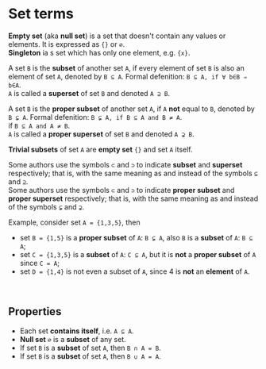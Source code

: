 # Set terms
**Empty set** (aka **null set**) is a set that doesn't contain any values or elements. It is expressed as `{}` or `∅`.<br>
**Singleton** ia s set which has only one element, e.g. `{x}`.<br>

A set `B` is the **subset** of another set `A`, if every element of set `B` is also an element of set `A`, denoted by `B ⊆ A`. Formal defenition: `B ⊆ A, if ∀ b∈B ⇒ b∈A`.<br>
`A` is called a **superset** of set `B` and denoted `A ⊇ B`.<br>

A set `B` is the **proper subset** of another set `A`, if `A` **not** equal to `B`, denoted by `B ⊊ A`. Formal defenition: `B ⊊ A, if B ⊆ A and B ≠ A`.<br>
if `B ⊆ A and A ≠ B`.<br>
`A` is called a **proper superset** of set `B` and denoted `A ⊋ B`.<br>

**Trivial subsets** of set `A` are **empty set** `{}` and set `A` itself.<br>

Some authors use the symbols `⊂` and `⊃` to indicate **subset** and **superset** respectively; that is, with the same meaning as and instead of the symbols `⊆` and `⊇`.<br>
Some authors use the symbols `⊂` and `⊃` to indicate **proper subset** and **proper superset** respectively; that is, with the same meaning as and instead of the symbols `⊊` and `⊋`.<br>

Example, consider set `A = {1,3,5}`, then 
- set `B = {1,5}` is a **proper subset** of `A`: `B ⊊ A`, also `B` is a **subset** of `A`: `B ⊆ A`;
- set `C = {1,3,5}` is a **subset** of `A`: `C ⊆ A`, but it is **not** a **proper subset** of `A` since `C = A`;
- set `D = {1,4}` is not even a subset of `A`, since 4 is **not** an **element** of `A`.

<br>

## Properties
- Each set **contains itself**, i.e. `A ⊆ A`.
- **Null set** `∅` is a **subset** of any set.
- If set `B` is a **subset** of set `A`, then `B ∩ A = B`.
- If set `B` is a **subset** of set `A`, then `B ∪ A = A`.

